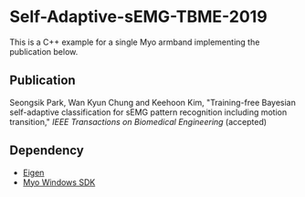 # Self-Adaptive-sEMG-TBME-2019

This is a C++ example for a single Myo armband implementing the publication below.

## Publication
Seongsik Park, Wan Kyun Chung and Keehoon Kim, "Training-free Bayesian self-adaptive classification for sEMG pattern recognition including motion transition," *IEEE Transactions on Biomedical Engineering* (accepted)

## Dependency

* [Eigen](http://eigen.tuxfamily.org)
* [Myo Windows SDK](https://support.getmyo.com/hc/en-us/articles/360018409792-Myo-Connect-SDK-and-firmware-downloads)
